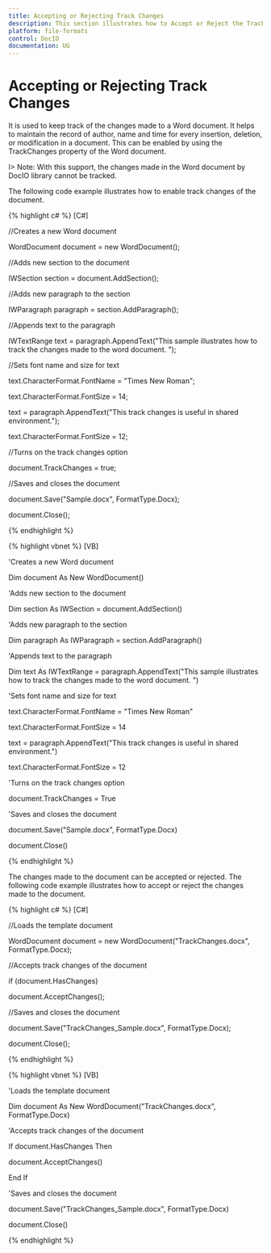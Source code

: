 ```yaml
---
title: Accepting or Rejecting Track Changes
description: This section illustrates how to Accept or Reject the Track changes of the Word document
platform: file-formats
control: DocIO
documentation: UG
---
```

# Accepting or Rejecting Track Changes

It is used to keep track of the changes made to a Word document. It helps to maintain the record of author, name and time for every insertion, deletion, or modification in a document. This can be enabled by using the TrackChanges property of the Word document.

I> Note: With this support, the changes made in the Word document by DocIO library cannot be tracked.

The following code example illustrates how to enable track changes of the document.

{% highlight c# %}
[C#]

//Creates a new Word document 

WordDocument document = new WordDocument();

//Adds new section to the document

IWSection section = document.AddSection();

//Adds new paragraph to the section

IWParagraph paragraph = section.AddParagraph();

//Appends text to the paragraph

IWTextRange text = paragraph.AppendText("This sample illustrates how to track the changes made to the word document. ");

//Sets font name and size for text

text.CharacterFormat.FontName = "Times New Roman";

text.CharacterFormat.FontSize = 14;

text = paragraph.AppendText("This track changes is useful in shared environment.");

text.CharacterFormat.FontSize = 12;

//Turns on the track changes option

document.TrackChanges = true;

//Saves and closes the document

document.Save("Sample.docx", FormatType.Docx);

document.Close();



{% endhighlight %}

{% highlight vbnet %}
[VB]

'Creates a new Word document 

Dim document As New WordDocument()

'Adds new section to the document

Dim section As IWSection = document.AddSection()

'Adds new paragraph to the section

Dim paragraph As IWParagraph = section.AddParagraph()

'Appends text to the paragraph

Dim text As IWTextRange = paragraph.AppendText("This sample illustrates how to track the changes made to the word document. ")

'Sets font name and size for text

text.CharacterFormat.FontName = "Times New Roman"

text.CharacterFormat.FontSize = 14

text = paragraph.AppendText("This track changes is useful in shared environment.")

text.CharacterFormat.FontSize = 12

'Turns on the track changes option

document.TrackChanges = True

'Saves and closes the document

document.Save("Sample.docx", FormatType.Docx)

document.Close()



{% endhighlight %}

The changes made to the document can be accepted or rejected. The following code example illustrates how to accept or reject the changes made to the document. 

{% highlight c# %}
[C#]

//Loads the template document

WordDocument document = new WordDocument("TrackChanges.docx", FormatType.Docx);

//Accepts track changes of the document

if (document.HasChanges)

document.AcceptChanges();

//Saves and closes the document

document.Save("TrackChanges_Sample.docx", FormatType.Docx);

document.Close();



{% endhighlight %}

{% highlight vbnet %}
[VB]

'Loads the template document

Dim document As New WordDocument("TrackChanges.docx", FormatType.Docx)

'Accepts track changes of the document

If document.HasChanges Then

document.AcceptChanges()

End If

'Saves and closes the document

document.Save("TrackChanges_Sample.docx", FormatType.Docx)

document.Close()



{% endhighlight %}

